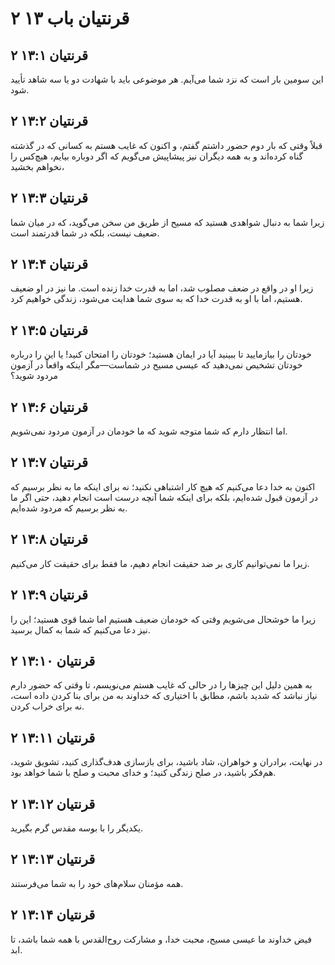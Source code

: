 # ۲ قرنتیان باب ۱۳

## ۲ قرنتیان ۱۳:۱

این سومین بار است که نزد شما می‌آیم. هر موضوعی باید با شهادت دو یا سه شاهد تأیید شود.

## ۲ قرنتیان ۱۳:۲

قبلاً وقتی که بار دوم حضور داشتم گفتم، و اکنون که غایب هستم به کسانی که در گذشته گناه کرده‌اند و به همه دیگران نیز پیشاپیش می‌گویم که اگر دوباره بیایم، هیچ‌کس را نخواهم بخشید،

## ۲ قرنتیان ۱۳:۳

زیرا شما به دنبال شواهدی هستید که مسیح از طریق من سخن می‌گوید، که در میان شما ضعیف نیست، بلکه در شما قدرتمند است.

## ۲ قرنتیان ۱۳:۴

زیرا او در واقع در ضعف مصلوب شد، اما به قدرت خدا زنده است. ما نیز در او ضعیف هستیم، اما با او به قدرت خدا که به سوی شما هدایت می‌شود، زندگی خواهیم کرد.

## ۲ قرنتیان ۱۳:۵

خودتان را بیازمایید تا ببینید آیا در ایمان هستید؛ خودتان را امتحان کنید! یا این را درباره خودتان تشخیص نمی‌دهید که عیسی مسیح در شماست—مگر اینکه واقعاً در آزمون مردود شوید؟

## ۲ قرنتیان ۱۳:۶

اما انتظار دارم که شما متوجه شوید که ما خودمان در آزمون مردود نمی‌شویم.

## ۲ قرنتیان ۱۳:۷

اکنون به خدا دعا می‌کنیم که هیچ کار اشتباهی نکنید؛ نه برای اینکه ما به نظر برسیم که در آزمون قبول شده‌ایم، بلکه برای اینکه شما آنچه درست است انجام دهید، حتی اگر ما به نظر برسیم که مردود شده‌ایم.

## ۲ قرنتیان ۱۳:۸

زیرا ما نمی‌توانیم کاری بر ضد حقیقت انجام دهیم، ما فقط برای حقیقت کار می‌کنیم.

## ۲ قرنتیان ۱۳:۹

زیرا ما خوشحال می‌شویم وقتی که خودمان ضعیف هستیم اما شما قوی هستید؛ این را نیز دعا می‌کنیم که شما به کمال برسید.

## ۲ قرنتیان ۱۳:۱۰

به همین دلیل این چیزها را در حالی که غایب هستم می‌نویسم، تا وقتی که حضور دارم نیاز نباشد که شدید باشم، مطابق با اختیاری که خداوند به من برای بنا کردن داده است، نه برای خراب کردن.

## ۲ قرنتیان ۱۳:۱۱

در نهایت، برادران و خواهران، شاد باشید، برای بازسازی هدف‌گذاری کنید، تشویق شوید، هم‌فکر باشید، در صلح زندگی کنید؛ و خدای محبت و صلح با شما خواهد بود.

## ۲ قرنتیان ۱۳:۱۲

یکدیگر را با بوسه مقدس گرم بگیرید.

## ۲ قرنتیان ۱۳:۱۳

همه مؤمنان سلام‌های خود را به شما می‌فرستند.

## ۲ قرنتیان ۱۳:۱۴

فیض خداوند ما عیسی مسیح، محبت خدا، و مشارکت روح‌القدس با همه شما باشد، تا ابد.
